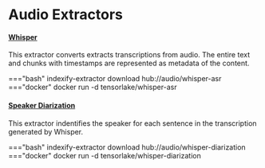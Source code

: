 # Audio Extractors

#### [Whisper](https://github.com/tensorlakeai/indexify-extractors/tree/main/audio/whisper-asr)
This extractor converts extracts transcriptions from audio. The entire text and
chunks with timestamps are represented as metadata of the content.

==="bash"
    indexify-extractor download hub://audio/whisper-asr
==="docker"
    docker run -d tensorlake/whisper-asr

#### [Speaker Diarization](https://github.com/tensorlakeai/indexify-extractors/tree/main/audio/whisper-diarization)
This extractor indentifies the speaker for each sentence in the transcription generated by Whisper.

==="bash"
    indexify-extractor download hub://audio/whisper-diarization
==="docker"
    docker run -d tensorlake/whisper-diarization
